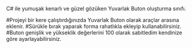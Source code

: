 C# ile yumuşak kenarlı ve güzel gözüken Yuvarlak Buton oluşturma sınıfı.

#Projeyi bir kere çalıştırdığınızda Yuvarlak Buton olarak araçlar arasına eklenir.
#Sürükle bırak yaparak forma rahatlıkla ekleyip kullanabilirsiniz.
#Buton genişlik ve yükseklik değerlerini 100 olarak sabitledim kendinize göre ayarlayabilirsiniz.
